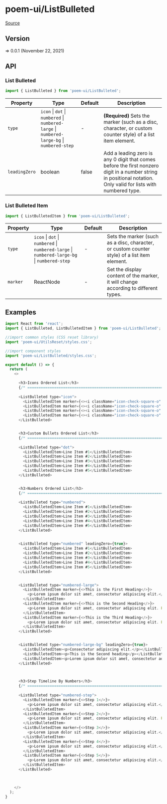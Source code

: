 # poem-ui/ListBulleted

[Source](https://github.com/xizon/poem-ui/tree/main/src/ListBulleted)

## Version

=> 0.0.1 (November 22, 2021)

## API

### List Bulleted
```js
import { ListBulleted } from 'poem-ui/ListBulleted';
```
| Property | Type | Default | Description |
| --- | --- | --- | --- |
| `type` | `icon` \| `dot` \| `numbered` \| `numbered-large` \| `numbered-large-bg` \| `numbered-step` | - | <strong>(Required)</strong> Sets the marker (such as a disc, character, or custom counter style) of a list item element. |
| `leadingZero` | boolean  | false | Add a leading zero is any 0 digit that comes before the first nonzero digit in a number string in positional notation. Only valid for lists with numbered type. |


### List Bulleted Item
```js
import { ListBulletedItem } from 'poem-ui/ListBulleted';
```
| Property | Type | Default | Description |
| --- | --- | --- | --- |
| `type` | `icon` \| `dot` \| `numbered` \| `numbered-large` \| `numbered-large-bg` \| `numbered-step`  | - | Sets the marker (such as a disc, character, or custom counter style) of a list item element. |
| `marker` | ReactNode | - | Set the display content of the marker, it will change according to different types. |


## Examples

```js
import React from 'react';
import { ListBulleted, ListBulletedItem } from 'poem-ui/ListBulleted';

//import common styles (CSS reset library)
import 'poem-ui/UtilsReset/styles.css'; 

//import component styles
import 'poem-ui/ListBulleted/styles.css';

export default () => {
  return (
    <>

      <h3>Icons Ordered List</h3>
      {/* ================================================================== */}
      
      <ListBulleted type="icon">
        <ListBulletedItem marker={<><i className="icon-check-square-o" aria-hidden="true"></i></>}>Here's bullet point number one</ListBulletedItem>
        <ListBulletedItem marker={<><i className="icon-check-square-o" aria-hidden="true"></i></>}>Now for the second point</ListBulletedItem>
        <ListBulletedItem marker={<><i className="icon-check-square-o" aria-hidden="true"></i></>}>You guessed it, here comes the third</ListBulletedItem>
        <ListBulletedItem marker={<><i className="icon-check-square-o" aria-hidden="true"></i></>}>A fourth bullet point just to be safe</ListBulletedItem>		
      </ListBulleted>


      <h3>Custom Bullets Ordered List</h3>
      {/* ================================================================== */}
      
      <ListBulleted type="dot">
        <ListBulletedItem>Line Item #1</ListBulletedItem>
        <ListBulletedItem>Line Item #2</ListBulletedItem>
        <ListBulletedItem>Line Item #3</ListBulletedItem>
        <ListBulletedItem>Line Item #4</ListBulletedItem>
        <ListBulletedItem>Line Item #5</ListBulletedItem>
      </ListBulleted>


      <h3>Numbers Ordered List</h3>
      {/* ================================================================== */}
      
      <ListBulleted type="numbered">
        <ListBulletedItem>Line Item #1</ListBulletedItem>
        <ListBulletedItem>Line Item #2</ListBulletedItem>
        <ListBulletedItem>Line Item #3</ListBulletedItem>
        <ListBulletedItem>Line Item #4</ListBulletedItem>
        <ListBulletedItem>Line Item #5</ListBulletedItem>
      </ListBulleted>

    
      <ListBulleted type="numbered" leadingZero={true}>
        <ListBulletedItem>Line Item #1</ListBulletedItem>
        <ListBulletedItem>Line Item #2</ListBulletedItem>
        <ListBulletedItem>Line Item #3</ListBulletedItem>
        <ListBulletedItem>Line Item #4</ListBulletedItem>
        <ListBulletedItem>Line Item #5</ListBulletedItem>
      </ListBulleted>


      <ListBulleted type="numbered-large">
        <ListBulletedItem marker={<>This is the First Heading</>}>
          <p>Lorem ipsum dolor sit amet, consectetur adipiscing elit.</p>
        </ListBulletedItem>
        <ListBulletedItem marker={<>This is the Second Heading</>}>
          <p>Lorem ipsum dolor sit amet, consectetur adipiscing elit. Pellentesque pellentesque tortor non erat sodales, in tristique dui convallis.</p>
        </ListBulletedItem>
        <ListBulletedItem marker={<>This is the Third Heading</>}>
          <p>Lorem ipsum dolor sit amet, consectetur adipiscing elit. Pellentesque pellentesque tortor non erat sodales, in tristique dui convallis. Mauris sed mi nulla. Interdum et malesuada fames ac ante ipsum primis in faucibus.</p>
        </ListBulletedItem>
      </ListBulleted>


      <ListBulleted type="numbered-large-bg" leadingZero={true}>
        <ListBulletedItem><p>Consectetur adipiscing elit.</p></ListBulletedItem>
        <ListBulletedItem><p>This is the Second heading</p></ListBulletedItem>
        <ListBulletedItem><p>Lorem ipsum dolor sit amet, consectetur adipiscing elit.</p></ListBulletedItem>
      </ListBulleted>
      


      <h3>Step Timeline By Numbers</h3>
      {/* ================================================================== */}
      
      <ListBulleted type="numbered-step">
        <ListBulletedItem marker={<>Step 1</>}>
          <p>Lorem ipsum dolor sit amet, consectetur adipiscing elit.</p>
        </ListBulletedItem>
        <ListBulletedItem marker={<>Step 2</>}>
          <p>Lorem ipsum dolor sit amet, consectetur adipiscing elit. Pellentesque pellentesque tortor non erat sodales, in tristique dui convallis. Mauris sed mi nulla. Interdum et malesuada fames ac ante ipsum primis in faucibus.</p>
        </ListBulletedItem>
        <ListBulletedItem marker={<>Step 3</>}>
          <p>Lorem ipsum dolor sit amet, consectetur adipiscing elit.</p>
        </ListBulletedItem>
        <ListBulletedItem marker={<>Step 4</>}>
          <p>Lorem ipsum dolor sit amet, consectetur adipiscing elit.</p>
        </ListBulletedItem>
        <ListBulletedItem marker={<>Step 5</>}>
          <p>Lorem ipsum dolor sit amet, consectetur adipiscing elit.</p>
        </ListBulletedItem>
      </ListBulleted>

						

    </>
  );
}

```